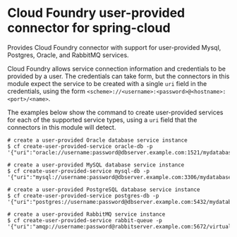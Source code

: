 Cloud Foundry user-provided connector for spring-cloud
======================================================

Provides Cloud Foundry connector with support for user-provided Mysql, Postgres, Oracle, and RabbitMQ services.

Cloud Foundry allows service connection information and credentials to be provided by a user. The credentials can take
form, but the connectors in this module expect the service to be created with a single `uri` field in the credentials,
using the form `<scheme>://<username>:<password>@<hostname>:<port>/<name>`.

The examples below show the command to create user-provided services for each of the supported service types, using a
`uri` field that the connectors in this module will detect.

~~~
# create a user-provided Oracle database service instance
$ cf create-user-provided-service oracle-db -p '{"uri":"oracle://username:password@dbserver.example.com:1521/mydatabase"}'

# create a user-provided MySQL database service instance
$ cf create-user-provided-service mysql-db -p '{"uri":"mysql://username:password@dbserver.example.com:3306/mydatabase"}'

# create a user-provided PostgreSQL database service instance
$ cf create-user-provided-service postgres-db -p '{"uri":"postgres://username:password@dbserver.example.com:5432/mydatabase"}'

# create a user-provided RabbitMQ service instance
$ cf create-user-provided-service rabbit-queue -p '{"uri":"amqp://username:password@rabbitserver.example.com:5672/virtualhost"}'
~~~

